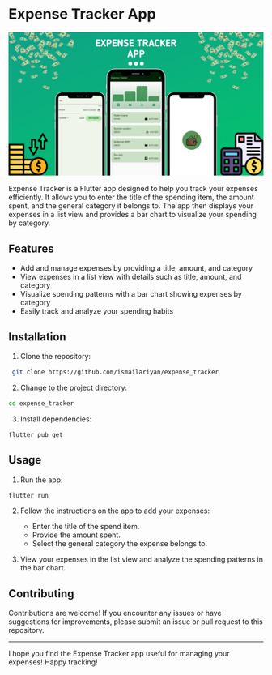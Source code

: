# Expense Tracker App

![Expense Tracker Banner](images/expensetracer_banner.jpg)

Expense Tracker is a Flutter app designed to help you track your expenses efficiently. It allows you to enter the title of the spending item, the amount spent, and the general category it belongs to. The app then displays your expenses in a list view and provides a bar chart to visualize your spending by category.

## Features

- Add and manage expenses by providing a title, amount, and category
- View expenses in a list view with details such as title, amount, and category
- Visualize spending patterns with a bar chart showing expenses by category
- Easily track and analyze your spending habits

## Installation

1. Clone the repository:
```bash
 git clone https://github.com/ismailariyan/expense_tracker
```
2. Change to the project directory:
```bash
cd expense_tracker
```
3. Install dependencies:
```bash
flutter pub get
```

## Usage

1. Run the app:
```bash
flutter run
````

2. Follow the instructions on the app to add your expenses:

   - Enter the title of the spend item.
   - Provide the amount spent.
   - Select the general category the expense belongs to.

3. View your expenses in the list view and analyze the spending patterns in the bar chart.


## Contributing

Contributions are welcome! If you encounter any issues or have suggestions for improvements, please submit an issue or pull request to this repository.

---

I hope you find the Expense Tracker app useful for managing your expenses! Happy tracking!

